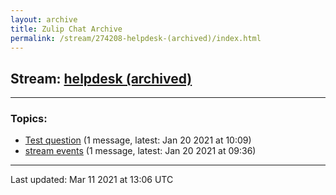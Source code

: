 ```yaml
---
layout: archive
title: Zulip Chat Archive
permalink: /stream/274208-helpdesk-(archived)/index.html
---
```


## Stream: [helpdesk (archived)](https://juliacommunity.github.io/zulip-archive/stream/274208-helpdesk-(archived)/index.html)
---

### Topics:

* [Test question](topic/Test.20question.html) (1 message, latest: Jan 20 2021 at 10:09)
* [stream events](topic/stream.20events.html) (1 message, latest: Jan 20 2021 at 09:36)

<hr><p>Last updated: Mar 11 2021 at 13:06 UTC</p>